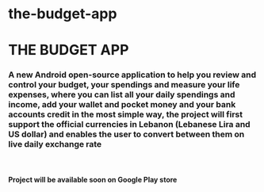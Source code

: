 # the-budget-app

<h1> THE BUDGET APP </h1>
<h3> A new Android open-source application to help you review and control your budget, your spendings and measure your life expenses,
where you can list all your daily spendings and income, add your wallet and pocket money and your bank accounts credit in the most simple way, 
the project will first support the official currencies in Lebanon (Lebanese Lira and US dollar) and enables the user to convert between them on live
daily exchange rate </h2>
</br> <h4> Project will be available soon on Google Play store </h4>
